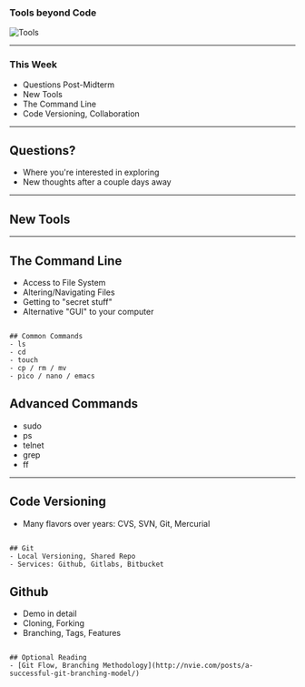 
### Tools beyond Code

![Tools](http://imgs.xkcd.com/comics/sandwich.png)

---

### This Week
- Questions Post-Midterm
- New Tools
- The Command Line
- Code Versioning, Collaboration

---

## Questions?
- Where you're interested in exploring
- New thoughts after a couple days away

---

## New Tools

---

## The Command Line
- Access to File System
- Altering/Navigating Files
- Getting to "secret stuff"
- Alternative "GUI" to your computer

~~~

## Common Commands
- ls
- cd
- touch
- cp / rm / mv
- pico / nano / emacs

~~~

## Advanced Commands
- sudo
- ps
- telnet
- grep
- ff

---

## Code Versioning
- Many flavors over years: CVS, SVN, Git, Mercurial

~~~

## Git
- Local Versioning, Shared Repo
- Services: Github, Gitlabs, Bitbucket

~~~

## Github
- Demo in detail
- Cloning, Forking
- Branching, Tags, Features

~~~

## Optional Reading
- [Git Flow, Branching Methodology](http://nvie.com/posts/a-successful-git-branching-model/)




